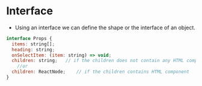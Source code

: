 # Interface

- Using an interface we can define the shape or the interface of an object.

```Javascript
interface Props {
  items: string[];
  heading: string;
  onSelectItem: (item: string) => void;
  children: string;   // if the children does not contain any HTML component
    //or
  children: ReactNode;    // if the children contains HTML component
}
```
